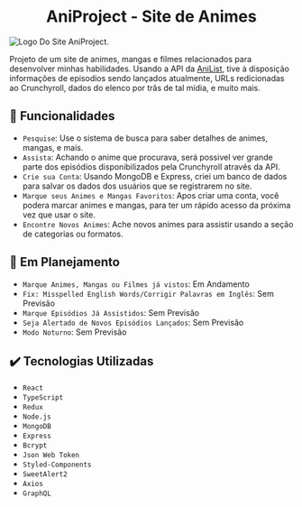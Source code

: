 <h1 align="center">AniProject - Site de Animes</h1>

![Logo Do Site AniProject.](https://user-images.githubusercontent.com/69987890/177884319-0678f842-f3ca-4f62-8d31-7638ca954057.png)

Projeto de um site de animes, mangas e filmes relacionados para desenvolver minhas habilidades. Usando a API da <a href='https://anilist.gitbook.io/anilist-apiv2-docs/'>AniList</a>, tive à disposição informações de episodios sendo lançados atualmente, URLs redicionadas ao Crunchyroll, dados do elenco por trâs de tal mídia, e muito mais.

## :hammer: Funcionalidades

- `Pesquise`: Use o sistema de busca para saber detalhes de animes, mangas, e mais.
- `Assista`: Achando o anime que procurava, será possivel ver grande parte dos episódios disponibilizados pela Crunchyroll através da API.
- `Crie sua Conta`: Usando MongoDB e Express, criei um banco de dados para salvar os dados dos usuários que se registrarem no site.
- `Marque seus Animes e Mangas Favoritos`: Apos criar uma conta, você podera marcar animes e mangas, para ter um rápido acesso da próxima vez que usar o site.
- `Encontre Novos Animes`: Ache novos animes para assistir usando a seção de categorias ou formatos.

## :pushpin: Em Planejamento

- `Marque Animes, Mangas ou Filmes já vistos`: Em Andamento
- `Fix: Misspelled English Words/Corrigir Palavras em Inglês`: Sem Previsão
- `Marque Episódios Já Assistidos`: Sem Previsão 
- `Seja Alertado de Novos Episódios Lançados`: Sem Previsão 
- `Modo Noturno`: Sem Previsão 


## :heavy_check_mark: Tecnologias Utilizadas

- ``React``
- ``TypeScript``
- ``Redux``
- ``Node.js``
- ``MongoDB``
- ``Express``
- ``Bcrypt``
- ``Json Web Token``
- ``Styled-Components``
- ``SweetAlert2``
- ``Axios``
- ``GraphQL``
